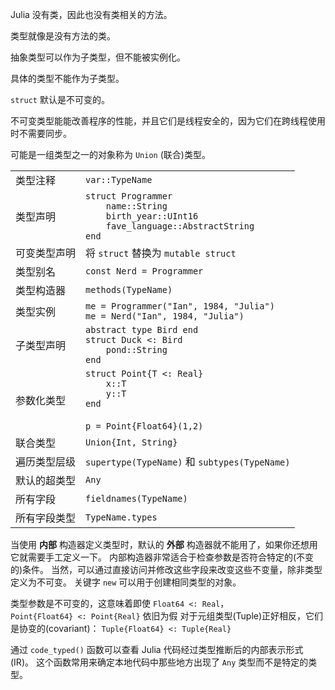 Julia 没有类，因此也没有类相关的方法。

类型就像是没有方法的类。

抽象类型可以作为子类型，但不能被实例化。

具体的类型不能作为子类型。

`struct` 默认是不可变的。

不可变类型能能改善程序的性能，并且它们是线程安全的，因为它们在跨线程使用时不需要同步。

可能是一组类型之一的对象称为 `Union` (联合)类型。

|              |                                                                              |
| -------------| ---------------------------------------------------------------------------- |
| 类型注释      | `var::TypeName`                                                              |
| 类型声明      | `struct Programmer`<br>`    name::String`<br>`    birth_year::UInt16`<br>`    fave_language::AbstractString`<br>`end` |
| 可变类型声明  | 将 `struct` 替换为 `mutable struct`                                           |
| 类型别名      | `const Nerd = Programmer`                                                    |
| 类型构造器    | `methods(TypeName)`                                                          |
| 类型实例      | `me = Programmer("Ian", 1984, "Julia")`<br>`me = Nerd("Ian", 1984, "Julia")` |
| 子类型声明    | `abstract type Bird end`<br>`struct Duck <: Bird`<br>`    pond::String`<br>`end` |
| 参数化类型    | `struct Point{T <: Real}`<br>`    x::T`<br>`    y::T`<br>`end`<br><br>`p = Point{Float64}(1,2)`<br> |
| 联合类型      | `Union{Int, String}`                                                         |
| 遍历类型层级  | `supertype(TypeName)` 和 `subtypes(TypeName)`                                |
| 默认的超类型  | `Any`                                                                        |
| 所有字段      | `fieldnames(TypeName)`                                                       |
| 所有字段类型  | `TypeName.types`                                                             |

当使用 **内部** 构造器定义类型时，默认的 **外部** 构造器就不能用了，如果你还想用它就需要手工定义一下。
内部构造器非常适合于检查参数是否符合特定的(不变的)条件。
当然，可以通过直接访问并修改这些字段来改变这些不变量，除非类型定义为不可变。
关键字 `new` 可以用于创建相同类型的对象。

类型参数是不可变的，这意味着即使 `Float64 <: Real`，<br>`Point{Float64} <: Point{Real}` 依旧为假
对于元组类型(Tuple)正好相反，它们是协变的(covariant)： `Tuple{Float64} <: Tuple{Real}`

通过 `code_typed()` 函数可以查看 Julia 代码经过类型推断后的内部表示形式(IR)。
这个函数常用来确定本地代码中那些地方出现了 `Any` 类型而不是特定的类型。

